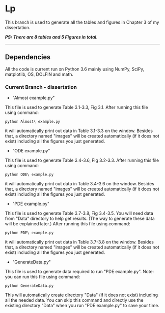 # Lp

This branch is used to generate all the tables and figures in Chapter 3 of my dissertation.


***PS: There are 8 tables and 5 Figures in total.***

----

## Dependencies
All the code is current run on Python 3.6 mainly using NumPy, SciPy, matplotlib, OS, DOLFIN and math.


### Current Branch - dissertation


- "Almost example.py"

This file is used to generate Table 3.1-3.3, Fig 3.1. After running this file using command:
    
    python Almost\ example.py

it will automatically print out data in Table 3.1-3.3 on the window. Besides that, a directory named "images" will be created automatically (if it does not exist) including all the figures you just generated.


- "ODE example.py"

This file is used to generate Table 3.4-3.6, Fig 3.2-3.3. After running this file using command:
    
    python ODE\ example.py

it will automatically print out data in Table 3.4-3.6 on the window. Besides that, a directory named "images" will be created automatically (if it does not exist) including all the figures you just generated.


- "PDE example.py"

This file is used to generate Table 3.7-3.8, Fig 3.4-3.5. You will need data from "Data" directory to help get results. (The way to generate these data will be explained later.) After running this file using command:
    
    python PDE\ example.py

it will automatically print out data in Table 3.7-3.8 on the window. Besides that, a directory named "images" will be created automatically (if it does not exist) including all the figures you just generated.


- "GenerateData.py"

This file is used to generate data required to run "PDE example.py". Note: you can run this file using command:

    python GenerateData.py
    
This will automatically create directory "Data" (if it does not exist) including all the needed data. You can skip this command and directly use the existing directory "Data" when you run "PDE example.py" to save your time.

